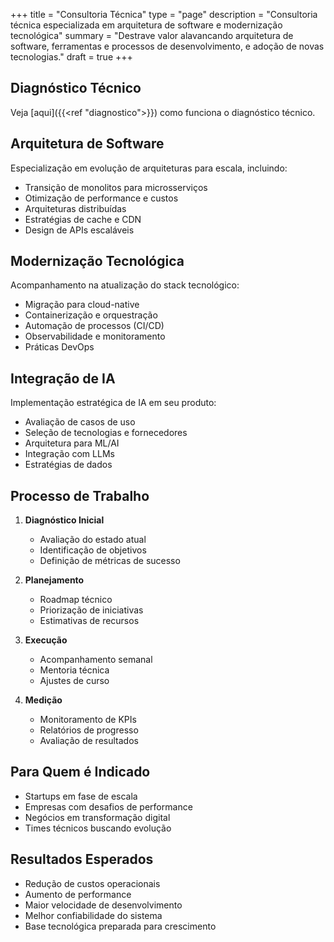 +++
title = "Consultoria Técnica"
type = "page"
description = "Consultoria técnica especializada em arquitetura de software e modernização tecnológica"
summary = "Destrave valor alavancando arquitetura de software, ferramentas e processos de desenvolvimento, e adoção de novas tecnologias."
draft = true
+++

## Diagnóstico Técnico

Veja [aqui]({{<ref "diagnostico">}}) como funciona o diagnóstico técnico.

## Arquitetura de Software

Especialização em evolução de arquiteturas para escala, incluindo:
- Transição de monolitos para microsserviços
- Otimização de performance e custos
- Arquiteturas distribuídas
- Estratégias de cache e CDN
- Design de APIs escaláveis

## Modernização Tecnológica

Acompanhamento na atualização do stack tecnológico:
- Migração para cloud-native
- Containerização e orquestração
- Automação de processos (CI/CD)
- Observabilidade e monitoramento
- Práticas DevOps

## Integração de IA

Implementação estratégica de IA em seu produto:
- Avaliação de casos de uso
- Seleção de tecnologias e fornecedores
- Arquitetura para ML/AI
- Integração com LLMs
- Estratégias de dados

## Processo de Trabalho

1. **Diagnóstico Inicial**
   - Avaliação do estado atual
   - Identificação de objetivos
   - Definição de métricas de sucesso

2. **Planejamento**
   - Roadmap técnico
   - Priorização de iniciativas
   - Estimativas de recursos

3. **Execução**
   - Acompanhamento semanal
   - Mentoria técnica
   - Ajustes de curso

4. **Medição**
   - Monitoramento de KPIs
   - Relatórios de progresso
   - Avaliação de resultados

## Para Quem é Indicado

- Startups em fase de escala
- Empresas com desafios de performance
- Negócios em transformação digital
- Times técnicos buscando evolução

## Resultados Esperados

- Redução de custos operacionais
- Aumento de performance
- Maior velocidade de desenvolvimento
- Melhor confiabilidade do sistema
- Base tecnológica preparada para crescimento
